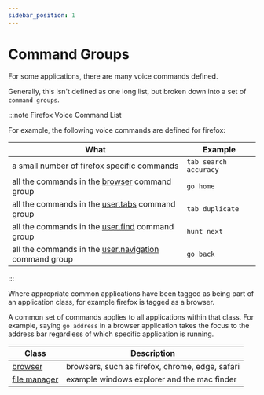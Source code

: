 ```yaml
---
sidebar_position: 1
---
```


# Command Groups

For some applications, there are many voice commands defined.

Generally, this isn't defined as one long list, but broken down into a set of `command groups`.

:::note Firefox Voice Command List

For example, the following voice commands are defined for firefox:

| What                                                                     | Example                   |
| ------------------------------------------------------------------------ | ------------------------- |
| a small number of firefox specific commands                              | `tab search accuracy`     |
| all the commands in the [browser](./browser.md) command group            | `go home`                 |
| all the commands in the [user.tabs](./tabs.md) command group             | `tab duplicate`           |
| all the commands in the [user.find](./find.md) command group             | `hunt next`               |
| all the commands in the [user.navigation](./navigation.md) command group | `go back`                 |

:::

Where appropriate common applications have been tagged as being part of an application class,
for example firefox is tagged as a browser.

A common set of commands applies to all applications within that class. For example,
saying `go address` in a browser application takes the focus to the address bar regardless of which specific application
is running.

| Class                                        | Description                                     |
| -------------------------------------------- | ----------------------------------------------- |
| [browser](./browser.md)          | browsers, such as firefox, chrome, edge, safari |
| [file manager](./file_manager.md) | example windows explorer and the mac finder     |

